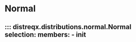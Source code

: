 # Normal

::: distreqx.distributions.normal.Normal
    selection:
        members:
            - __init__
---
